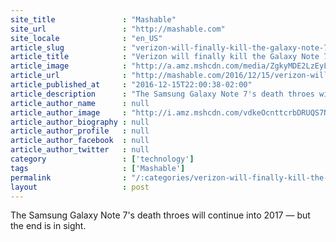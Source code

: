 ```yaml
---
site_title               : "Mashable"
site_url                 : "http://mashable.com"
site_locale              : "en_US"
article_slug             : "verizon-will-finally-kill-the-galaxy-note-7-after-the-holidays"
article_title            : "Verizon will finally kill the Galaxy Note 7... after the holidays"
article_image            : "http://a.amz.mshcdn.com/media/ZgkyMDE2LzEyLzE1L2M3LzI1YjM0MmVlMTE2ZjRjODhhMzkxNmM3ZDdmMjE5YWZjLjZkY2EzLmpwZwpwCXRodW1iCTEyMDB4NjMwCmUJanBn/6ce019fd/d77/25b342ee-116f-4c88-a391-6c7d7f219afc.jpg"
article_url              : "http://mashable.com/2016/12/15/verizon-will-disable-samsung-note-7/"
article_published_at     : "2016-12-15T22:00:38-02:00"
article_description      : "The Samsung Galaxy Note 7's death throes will continue into 2017 — but the end is in sight."
article_author_name      : null
article_author_image     : "http://i.amz.mshcdn.com/vdkeOcnttcrbDRUQS7N28lzHAXU=/90x90/2016%2F11%2F22%2F65%2F11.a522c.jpg"
article_author_biography : null
article_author_profile   : null
article_author_facebook  : null
article_author_twitter   : null
category                 : ['technology']
tags                     : ['Mashable']
permalink                : "/:categories/verizon-will-finally-kill-the-galaxy-note-7-after-the-holidays/"
layout                   : post
---
```


The Samsung Galaxy Note 7's death throes will continue into 2017 — but the end is in sight.
